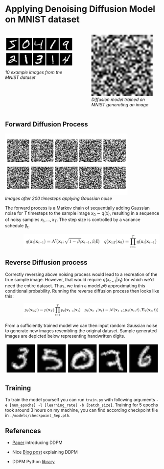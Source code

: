 # Applying Denoising Diffusion Model on MNIST dataset

<div style="display: flex;">
  <div style="flex: 1; margin-right: 60px" >
    <p><img src="./figures/original_images.png" alt="original MNIST images" width="400" height="auto"><br>
    <em>10 example images from the MNIST dataset</em></p>
  </div>

  <div style="flex: 1;">
    <p>
    <img src="./figures/reverse_diffusion_5.gif" alt="original MNIST images" width="200" height="auto"><br>
    <em>Diffusion model trained on MNIST generating an image</em>
    </p>
  </div>
</div>


## Forward Diffusion Process 

<p><img src="./figures/noisy_images.png" alt="original MNIST images" width="400" height="auto"><br>
<em>Images after 200 timesteps applying Gaussian noise</em></p>

The forward process is a Markov chain of sequentially adding Gaussian noise for $T$ timesteps to the sample image  $x_0$ &sim; $q(x)$, resulting in a sequence of noisy samples $x_1, ..., x_T$. The step size is controlled by a variance schedule β<sub>t</sub>.

<p style="margin-left: 60px;">
<img src="./figures/eq1.jpg" alt="original MNIST images" width="600" height="auto"></p>

## Reverse Diffusion process

Correctly reversing above noising process would lead to a recreation of the true sample image. However, that would require $q(x_{t-1}|x_{t})$ for which we'd need the entire dataset. Thus, we train a model $p$&theta; approximating this conditional probability. Running the reverse diffusion process then looks like this:  

<p style="margin-left: 60px;">
<img src="./figures/eq2.jpg" alt="original MNIST images" width="600" height="auto"></p>

From a sufficiently trained model we can then input random Gaussian noise to generate new images resembling the original dataset. Sample generated images are depicted below representing handwritten digits.  

<p>
<img src="./figures/generated_images.png" alt="original MNIST images" width="600" height="auto"></p>

## Training 

To train the model yourself you can run `train.py` with following arguments `-e [num_epochs] -l [learning_rate] -b [batch_size]`. Training for 5 epochs took around 3 hours on my machine, you can find according checkpoint file in `./models/checkpoint_5ep.pth`.

## References

+ [Paper](https://arxiv.org/pdf/2006.11239.pdf) introducing DDPM

+ Nice [Blog post](https://lilianweng.github.io/posts/2021-07-11-diffusion-models/) explaining DDPM

+ DDPM Python [library](https://huggingface.co/docs/diffusers/v0.17.1/api/schedulers/ddpm)